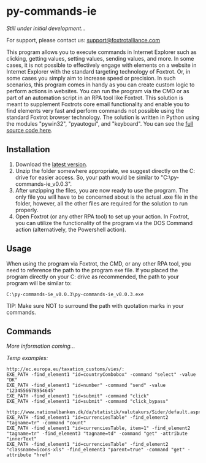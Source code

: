 # py-commands-ie

<i>Still under initial development...</i>

For support, please contact us: support@foxtrotalliance.com

This program allows you to execute commands in Internet Explorer such as clicking, getting values, setting values, sending values, and more. In some cases, it is not possible to effectively engage with elements on a website in Internet Explorer with the standard targeting technology of Foxtrot. Or, in some cases you simply aim to increase speed or precision. In such scenarios, this program comes in handy as you can create custom logic to perform actions in websites. You can run the program via the CMD or as part of an automation script in an RPA tool like Foxtrot. This solution is meant to supplement Foxtrots core email functionality and enable you to find elements very fast and perform commands not possible using the standard Foxtrot browser technology. The solution is written in Python using the modules "pywin32", "pyautogui", and "keyboard". You can see the [full source code here](https://github.com/foxtrot-alliance/py-commands-ie/blob/master/py-commands-ie.py).

## Installation

1. Download the [latest version](https://github.com/foxtrot-alliance/py-commands-ie/releases/download/v0.0.3/py-commands-ie_v0.0.3.zip).
2. Unzip the folder somewhere appropriate, we suggest directly on the C: drive for easier access. So, your path would be similar to "C:\py-commands-ie_v0.0.3".
3. After unzipping the files, you are now ready to use the program. The only file you will have to be concerned about is the actual .exe file in the folder, however, all the other files are required for the solution to run properly.
4. Open Foxtrot (or any other RPA tool) to set up your action. In Foxtrot, you can utilize the functionality of the program via the DOS Command action (alternatively, the Powershell action).

## Usage

When using the program via Foxtrot, the CMD, or any other RPA tool, you need to reference the path to the program exe file. If you placed the program directly on your C: drive as recommended, the path to your program will be similar to: 
```
C:\py-commands-ie_v0.0.3\py-commands-ie_v0.0.3.exe
```
TIP: Make sure NOT to surround the path with quotation marks in your commands.

## Commands

<i>More information coming...</i>

<i>Temp examples:</i>
```
http://ec.europa.eu/taxation_customs/vies/:
EXE_PATH -find_element1 "id=countryCombobox" -command "select" -value "DK"
EXE_PATH -find_element1 "id=number" -command "send" -value "1234556678954645"
EXE_PATH -find_element1 "id=submit" -command "click"
EXE_PATH -find_element1 "id=submit" -command "click_bypass"

http://www.nationalbanken.dk/da/statistik/valutakurs/Sider/default.aspx:
EXE_PATH -find_element1 "id=currenciesTable" -find_element2 "tagname=tr" -command "count"
EXE_PATH -find_element1 "id=currenciesTable, item=1" -find_element2 "tagname=tr" -find_element3 "tagname=td" -command "get" -attribute "innerText"
EXE_PATH -find_element1 "id=currenciesTable" -find_element2 "classname=icons-xls" -find_element3 "parent=true" -command "get" -attribute "href"
```
